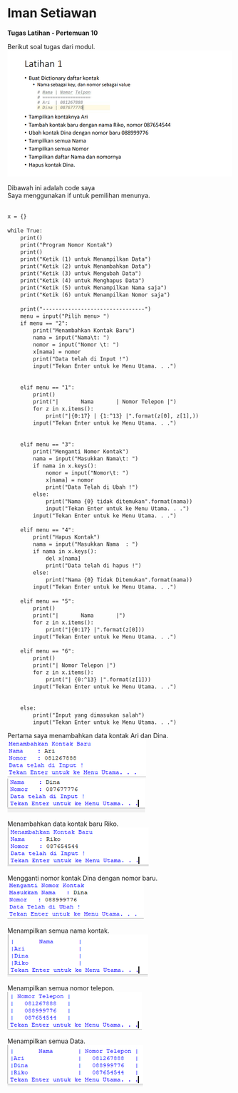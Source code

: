 # Iman Setiawan

**Tugas Latihan - Pertemuan 10**

Berikut soal tugas dari modul.\
![screenshot output](screenshot/soal.png)

Dibawah ini adalah code saya\
Saya menggunakan if untuk pemilihan menunya.
~~~

x = {}

while True:
    print()
    print("Program Nomor Kontak")
    print()
    print("Ketik (1) untuk Menampilkan Data")
    print("Ketik (2) untuk Menambahkan Data")
    print("Ketik (3) untuk Mengubah Data")
    print("Ketik (4) untuk Menghapus Data")
    print("Ketik (5) untuk Menampilkan Nama saja")
    print("Ketik (6) untuk Menampilkan Nomor saja")
    
    print("--------------------------------")
    menu = input("Pilih menu> ")
    if menu == "2":
        print("Menambahkan Kontak Baru")
        nama = input("Nama\t: ")
        nomor = input("Nomor \t: ")
        x[nama] = nomor
        print("Data telah di Input !")
        input("Tekan Enter untuk ke Menu Utama. . .")


    elif menu == "1":
        print()
        print("|       Nama       | Nomor Telepon |")
        for z in x.items():
            print("|{0:17} | {1:^13} |".format(z[0], z[1],))
        input("Tekan Enter untuk ke Menu Utama. . .")
    

    elif menu == "3":
        print("Menganti Nomor Kontak")
        nama = input("Masukkan Nama\t: ")
        if nama in x.keys():
            nomor = input("Nomor\t: ")
            x[nama] = nomor
            print("Data Telah di Ubah !")
        else:
            print("Nama {0} tidak ditemukan".format(nama))
            input("Tekan Enter untuk ke Menu Utama. . .")
        input("Tekan Enter untuk ke Menu Utama. . .")
            
    elif menu == "4":
        print("Hapus Kontak")
        nama = input("Masukkan Nama  : ")
        if nama in x.keys():
            del x[nama]
            print("Data telah di hapus !")
        else:
            print("Nama {0} Tidak Ditemukan".format(nama))
        input("Tekan Enter untuk ke Menu Utama. . .")

    elif menu == "5":
        print()
        print("|       Nama       |")
        for z in x.items():
            print("|{0:17} |".format(z[0]))
        input("Tekan Enter untuk ke Menu Utama. . .")

    elif menu == "6":
        print()
        print("| Nomor Telepon |")
        for z in x.items():
            print("| {0:^13} |".format(z[1]))
        input("Tekan Enter untuk ke Menu Utama. . .")
         
        
    else:
        print("Input yang dimasukan salah")
        input("Tekan Enter untuk ke Menu Utama. . .")

~~~

Pertama saya menambahkan data kontak Ari dan Dina.\
![screenshot output](screenshot/1.png)
![screenshot output](screenshot/2.png)

Menambahkan data kontak baru Riko.\
![screenshot output](screenshot/3.png)


Mengganti nomor kontak Dina dengan nomor baru.\
![screenshot output](screenshot/4.png)


Menampilkan semua nama kontak.\
![screenshot output](screenshot/5.png)

Menampilkan semua nomor telepon.\
![screenshot output](screenshot/6.png)

Menampilkan semua Data.\
![screenshot output](screenshot/7.png)

